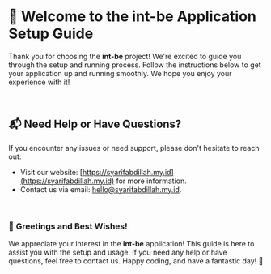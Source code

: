 # 🚀 **Welcome to the int-be Application Setup Guide**

Thank you for choosing the **int-be** project! We're excited to guide you through the setup and running process. Follow the instructions below to get your application up and running smoothly. We hope you enjoy your experience with it!

&nbsp;

## 📬 Need Help or Have Questions?

If you encounter any issues or need support, please don't hesitate to reach out:

- Visit our website: [https://syarifabdillah.my.id](https://syarifabdillah.my.id) for more information.
- Contact us via email: [hello@syarifabdillah.my.id](mailto:hello@syarifabdillah.my.id).

&nbsp;

### 🌟 **Greetings and Best Wishes!**

We appreciate your interest in the **int-be** application! This guide is here to assist you with the setup and usage. If you need any help or have questions, feel free to contact us. Happy coding, and have a fantastic day! 🎉

